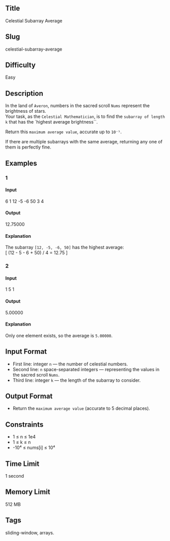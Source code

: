 ## Title

Celestial Subarray Average

## Slug

celestial-subarray-average

## Difficulty

Easy

## Description


In the land of `Averon`, numbers in the sacred scroll `Nums` represent the brightness of stars.  
Your task, as the `Celestial Mathematician`, is to find the `subarray of length k` that has the `highest average brightness``.

Return this `maximum average value`, accurate up to `10⁻⁵`.

If there are multiple subarrays with the same average, returning any one of them is perfectly fine.



## Examples

### 1

#### Input

6
1 12 -5 -6 50 3
4

#### Output

12.75000

#### Explanation

The subarray `[12, -5, -6, 50]` has the highest average:  
\[
(12 - 5 - 6 + 50) / 4 = 12.75
\]

### 2

#### Input

1
5
1

#### Output

5.00000

#### Explanation

Only one element exists, so the average is `5.00000`.  

## Input Format  


- First line: integer `n` — the number of celestial numbers.  
- Second line: `n` space-separated integers — representing the values in the sacred scroll `Nums`.  
- Third line: integer `k` — the length of the subarray to consider.

## Output Format  

- Return the `maximum average value` (accurate to 5 decimal places).  



## Constraints  

- 1 ≤ n ≤ 1e4
- 1 ≤ k ≤ n  
- -10⁴ ≤ nums[i] ≤ 10⁴  

## Time Limit

1 second

## Memory Limit

512 MB

## Tags

sliding-window, arrays. 
